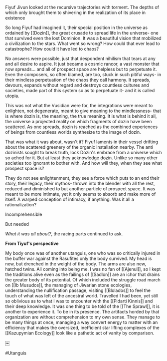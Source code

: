  Fiyuf Jivun looked at the recursive trajectories with torment. The depths of which only brought them to shivering in the realization of its place in existence

So long Fiyuf had imagined it, their special position in the universe as ordained by [[Dozin]], the great crusade to spread life in the universe- one that survived even the lost Dominion. It was a beautiful vision that mobilized a civilization to the stars. What went so wrong? How could that ever lead to catastrophe? How could it have led to chaos?

No answers were possible, just that despondent nihilism that tears at any and all desire to aspire. It just became a cosmic rancor, a vast monster that now spreads... and all of prospect space are helpless but to perpetuate it. Even the composers, so often blamed, are too, stuck in such pitiful ways- in their mindless perpetuation of the chaos they call harmony. It spreads, devours, expands without regard and destroys countless cultures and societies, made part of this system so as to perpetuate it- and it is called utopia.

This was not what the Vusidian were for, the integrations were meant to enlighten, not degenerate, meant to give meaning to the mindlessness- that is where dozin is, the meaning, the true meaning. It is what is behind it all, the universe a projected reality on which fragments of dozin have been scattered. As one spreads, dozin is reached as the combined experiences of beings from countless worlds synthesize to the image of dozin.

That was what it was about, wasn't it? Fiyuf laments in their vessel drifting about the scattered greenery of the organic installation nearby. The anti dozinists sought to break truth, lock Dozin's embrace from a universe which so ached for it. But at least they acknowledge dozin. Unlike so many other societies too ignorant to bother with.  And how will they, when they see what prospect space is?  

They do not see enlightenment, they see a force which puts to an end their story, their legacy, their mythos- thrown into the blender with all the rest, reduced and diminished to but another particle of prospect space.  It was meant to be more intimate, yet it only seems to absorb and make more of itself.  A warped conception of intimacy, if anything.  Was it all a rationalization?

Incomprehensible

But needed

*What it was all about?*, the racing parts continued to ask.

**From Tiyuf's perspective**

My body once was of another utanguis, one who was so critically injured in the buffer war against the Rasufites only the body survived. My head is new, but drenched in the weight of the body. The arms are also new, hatched twins. All coming into being me. I was no fan of [[Ajenul]], so I kept the traditions alive even as the failings of [[Sadlon]] are an ichor that drains the greater body of its potential. Of which included the struggle road march on [[Ib Musudos]], the managing of Jiwarian stone ecologies, understanding the nullification passage, visiting [[Blolados]] to feel the touch of what was left of the ancestral world.  Travelled I had been, yet still so oblivious as to what I was to encounter with the [[Pidarti Kinnis]] and their deep knowledge. It was one thing to be told of the [[The Sprawl]], it is another to experience it. To be in its presence. The artifacts horded by that organization are without comprehension to my own sense. They manage to be many things at once, managing a way convert energy to matter with an efficiency that makes the oversized, inefficient star lifting complexes of the [[Kazupymian Ecology]] look like a pathetic act of vanity by comparison.


￼

#Utanguis 